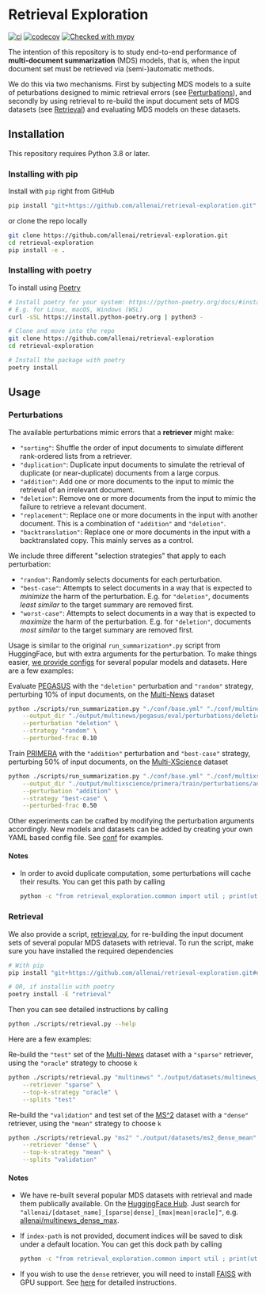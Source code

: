 # Retrieval Exploration

[![ci](https://github.com/allenai/retrieval-exploration/actions/workflows/ci.yml/badge.svg)](https://github.com/allenai/retrieval-exploration/actions/workflows/ci.yml)
[![codecov](https://codecov.io/gh/allenai/retrieval-exploration/branch/main/graph/badge.svg?token=YTQEI2VMSA)](https://codecov.io/gh/allenai/retrieval-exploration)
[![Checked with mypy](http://www.mypy-lang.org/static/mypy_badge.svg)](http://mypy-lang.org/)

The intention of this repository is to study end-to-end performance of __multi-document summarization__ (MDS) models, that is, when the input document set must be retrieved via (semi-)automatic methods.

We do this via two mechanisms. First by subjecting MDS models to a suite of peturbations designed to mimic retrieval errors (see [Perturbations](#perturbations)), and secondly by using retrieval to re-build the input document sets of MDS datasets (see [Retrieval](#retrieval)) and evaluating MDS models on these datasets.

## Installation

This repository requires Python 3.8 or later.

### Installing with pip

Install with `pip` right from GitHub

```bash
pip install "git+https://github.com/allenai/retrieval-exploration.git"
```

or clone the repo locally

```bash
git clone https://github.com/allenai/retrieval-exploration.git
cd retrieval-exploration
pip install -e .
```

### Installing with poetry

To install using [Poetry](https://python-poetry.org/)

```bash
# Install poetry for your system: https://python-poetry.org/docs/#installation
# E.g. for Linux, macOS, Windows (WSL)
curl -sSL https://install.python-poetry.org | python3 -

# Clone and move into the repo
git clone https://github.com/allenai/retrieval-exploration
cd retrieval-exploration

# Install the package with poetry
poetry install
```

## Usage

### Perturbations

The available perturbations mimic errors that a __retriever__ might make:

- `"sorting"`: Shuffle the order of input documents to simulate different rank-ordered lists from a retriever.
- `"duplication"`: Duplicate input documents to simulate the retrieval of duplicate (or near-duplicate) documents from a large corpus.
- `"addition"`: Add one or more documents to the input to mimic the retrieval of an irrelevant document. 
- `"deletion"`: Remove one or more documents from the input to mimic the failure to retrieve a relevant document.
- `"replacement"`: Replace one or more documents in the input with another document. This is a combination of `"addition"` and `"deletion"`.
- `"backtranslation"`: Replace one or more documents in the input with a backtranslated copy. This mainly serves as a control.

We include three different "selection strategies" that apply to each perturbation:

- `"random"`: Randomly selects documents for each perturbation.
- `"best-case"`: Attempts to select documents in a way that is expected to _minimize_ the harm of the perturbation. E.g. for `"deletion"`, documents _least similar_ to the target summary are removed first.
- `"worst-case"`: Attempts to select documents in a way that is expected to _maximize_ the harm of the perturbation. E.g. for `"deletion"`, documents _most similar_ to the target summary are removed first.

Usage is similar to the original `run_summarization*.py` script from HuggingFace, but with extra arguments for the perturbation. To make things easier, [we provide configs](./conf) for several popular models and datasets. Here are a few examples:

Evaluate [PEGASUS](https://arxiv.org/abs/1912.08777) with the `"deletion"` perturbation and `"random"` strategy, perturbing 10% of input documents, on the [Multi-News](https://aclanthology.org/P19-1102/) dataset

```bash
python ./scripts/run_summarization.py "./conf/base.yml" "./conf/multinews/pegasus/eval.yml" \
    --output_dir "./output/multinews/pegasus/eval/perturbations/deletion/random/0.10" \
    --perturbation "deletion" \
    --strategy "random" \
    --perturbed-frac 0.10
```

Train [PRIMERA](https://arxiv.org/abs/2110.08499) with the `"addition"` perturbation and `"best-case"` strategy, perturbing 50% of input documents, on the [Multi-XScience](https://aclanthology.org/2020.emnlp-main.648/) dataset

```bash
python ./scripts/run_summarization.py "./conf/base.yml" "./conf/multixscience/primera/train.yml" \
    --output_dir "./output/multixscience/primera/train/perturbations/addition/best-case/0.50" \
    --perturbation "addition" \
    --strategy "best-case" \
    --perturbed-frac 0.50
```

Other experiments can be crafted by modifying the perturbation arguments accordingly. New models and datasets can be added by creating your own YAML based config file. See [conf](conf) for examples.

#### Notes

- In order to avoid duplicate computation, some perturbations will cache their results. You can get this path by calling

  ```bash
  python -c "from retrieval_exploration.common import util ; print(util.CACHE_DIR)"
  ```

### Retrieval

We also provide a script, [retrieval.py](./scripts/retrieval.py), for re-building the input document sets of several popular MDS datasets with retrieval. To run the script, make sure you have installed the required dependencies

```bash
# With pip
pip install "git+https://github.com/allenai/retrieval-exploration.git#egg=retrieval_exploration[retrieval]"

# OR, if installin with poetry
poetry install -E "retrieval"
```

Then you can see detailed instructions by calling

```bash
python ./scripts/retrieval.py --help
```

Here are a few examples:

Re-build the `"test"` set of the [Multi-News](https://aclanthology.org/P19-1102/) dataset with a `"sparse"` retriever, using the `"oracle"` strategy to choose `k`

```bash
python ./scripts/retrieval.py "multinews" "./output/datasets/multinews_sparse_oracle" \
    --retriever "sparse" \
    --top-k-strategy "oracle" \
    --splits "test"
```

Re-build the `"validation"` and test set of the [MS^2](https://aclanthology.org/2021.emnlp-main.594/) dataset with a `"dense"` retriever, using the `"mean"` strategy to choose `k`

```bash
python ./scripts/retrieval.py "ms2" "./output/datasets/ms2_dense_mean" \
    --retriever "dense" \
    --top-k-strategy "mean" \
    --splits "validation"
```

#### Notes

- We have re-built several popular MDS datasets with retrieval and made them publically available. On the [HuggingFace Hub](https://huggingface.co/). Just search for `"allenai/[dataset_name]_[sparse|dense]_[max|mean|oracle]"`, e.g. [allenai/multinews_dense_max](https://huggingface.co/datasets/allenai/multinews_dense_max).
- If `index-path` is not provided, document indices will be saved to disk under a default location. You can get this dock path by calling

  ```bash
  python -c "from retrieval_exploration.common import util ; print(util.CACHE_DIR)"
  ```

- If you wish to use the `dense` retriever, you will need to install [FAISS](https://github.com/facebookresearch/faiss) with GPU support. See [here](https://github.com/facebookresearch/faiss/blob/main/INSTALL.md) for detailed instructions.